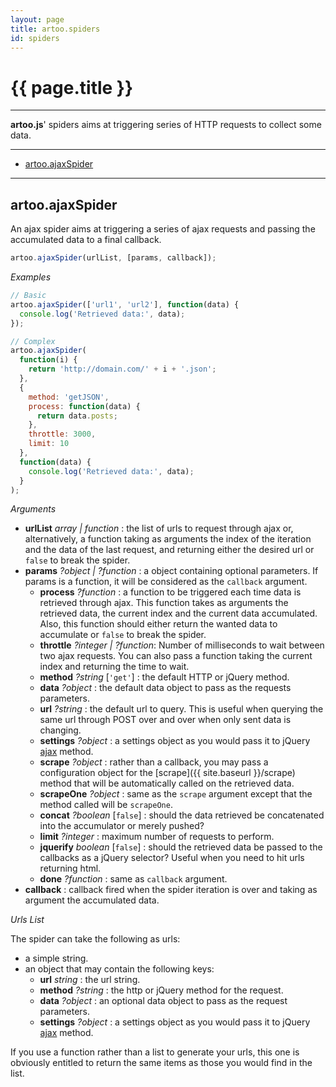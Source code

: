 ```yaml
---
layout: page
title: artoo.spiders
id: spiders
---
```


# {{ page.title }}

---

**artoo.js**' spiders aims at triggering series of HTTP requests to collect some data.

---

* [artoo.ajaxSpider](#ajax)

----

<h2 id="ajax">artoo.ajaxSpider</h2>
An ajax spider aims at triggering a series of ajax requests and passing the accumulated data to a final callback.

```js
artoo.ajaxSpider(urlList, [params, callback]);
```

*Examples*

```js
// Basic
artoo.ajaxSpider(['url1', 'url2'], function(data) {
  console.log('Retrieved data:', data);
});

// Complex
artoo.ajaxSpider(
  function(i) {
    return 'http://domain.com/' + i + '.json';
  },
  {
    method: 'getJSON',
    process: function(data) {
      return data.posts;
    },
    throttle: 3000,
    limit: 10
  },
  function(data) {
    console.log('Retrieved data:', data);
  }
);
```

*Arguments*

* **urlList** *array | function* : the list of urls to request through ajax or, alternatively, a function taking as arguments the index of the iteration and the data of the last request, and returning either the desired url or `false` to break the spider.
* **params** *?object | ?function* : a object containing optional parameters. If params is a function, it will be considered as the `callback` argument.
  * **process** *?function* : a function to be triggered each time data is retrieved through ajax. This function takes as arguments the retrieved data, the current index and the current data accumulated. Also, this function should either return the wanted data to accumulate or `false` to break the spider.
  * **throttle** *?integer | ?function*: Number of milliseconds to wait between two ajax requests. You can also pass a function taking the current index and returning the time to wait.
  * **method** *?string* [`'get'`] : the default HTTP or jQuery method.
  * **data** *?object* : the default data object to pass as the requests parameters.
  * **url** *?string* : the default url to query. This is useful when querying the same url through POST over and over when only sent data is changing.
  * **settings** *?object* : a settings object as you would pass it to jQuery [ajax](http://api.jquery.com/jquery.ajax/) method.
  * **scrape** *?object* : rather than a callback, you may pass a configuration object for the [scrape]({{ site.baseurl }}/scrape) method that will be automatically called on the retrieved data.
  * **scrapeOne** *?object* : same as the `scrape` argument except that the method called will be `scrapeOne`.
  * **concat** *?boolean* [`false`] : should the data retrieved be concatenated into the accumulator or merely pushed?
  * **limit** *?integer* : maximum number of requests to perform.
  * **jquerify** *boolean* [`false`] : should the retrieved data be passed to the callbacks as a jQuery selector? Useful when you need to hit urls returning html.
  * **done** *?function* : same as `callback` argument.
* **callback** : callback fired when the spider iteration is over and taking as argument the accumulated data.

*Urls List*

The spider can take the following as urls:

* a simple string.
* an object that may contain the following keys:
  * **url** *string* : the url string.
  * **method** *?string* : the http or jQuery method for the request.
  * **data** *?object* : an optional data object to pass as the request parameters.
  * **settings** *?object* : a settings object as you would pass it to jQuery [ajax](http://api.jquery.com/jquery.ajax/) method.

If you use a function rather than a list to generate your urls, this one is obviously entitled to return the same items as those you would find in the list.
